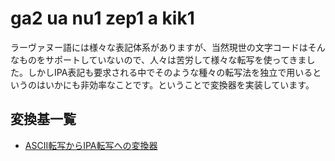 # ga2 ua nu1 zep1 a kik1

ラーヴァヌー語には様々な表記体系がありますが、当然現世の文字コードはそんなものをサポートしていないので、人々は苦労して様々な転写を使ってきました。しかしIPA表記も要求される中でそのような種々の転写法を独立で用いるというのはいかにも非効率なことです。ということで変換器を実装しています。

## 変換基一覧
- [ASCII転写からIPA転写への変換器](https://skurlavenijamavija.github.io/rkhavanur_notation_converter/ASCII_to_IPA.html)
